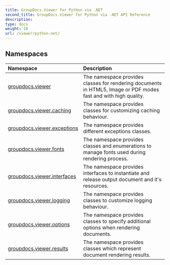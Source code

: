 ```yaml
---
title: GroupDocs.Viewer for Python via .NET
second_title: GroupDocs.Viewer for Python via .NET API Reference
description: 
type: docs
weight: 10
url: /viewer/python-net/
---
```


## Namespaces
| Namespace | Description |
| :- | :- |
|[groupdocs.viewer](/viewer/python-net/groupdocs.viewer/)|The namespace provides classes for rendering documents in HTML5, Image or PDF modes fast and with high quality.|
|[groupdocs.viewer.caching](/viewer/python-net/groupdocs.viewer.caching/)|The namespace provides classes for customizing caching behaviour.|
|[groupdocs.viewer.exceptions](/viewer/python-net/groupdocs.viewer.exceptions/)|The namespace provides different exceptions classes.|
|[groupdocs.viewer.fonts](/viewer/python-net/groupdocs.viewer.fonts/)|The namespace provides classes and enumerations to manage fonts used during rendering process.|
|[groupdocs.viewer.interfaces](/viewer/python-net/groupdocs.viewer.interfaces/)|The namespace provides interfaces to instantiate and release output document and it's resources.|
|[groupdocs.viewer.logging](/viewer/python-net/groupdocs.viewer.logging/)|The namespace provides classes to customize logging behaviour.|
|[groupdocs.viewer.options](/viewer/python-net/groupdocs.viewer.options/)|The namespace provides classes to specify additional options when rendering documents.|
|[groupdocs.viewer.results](/viewer/python-net/groupdocs.viewer.results/)|The namespace provides classes which represent document rendering results.|
